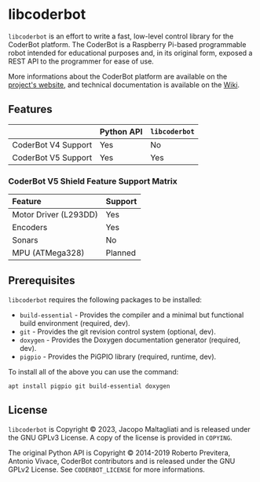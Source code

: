 # libcoderbot

`libcoderbot` is an effort to write a fast, low-level control library for the CoderBot platform. The CoderBot is a Raspberry Pi-based programmable robot intended for educational purposes and, in its original form, exposed a REST API to the programmer for ease of use. 

More informations about the CoderBot platform are available on the [project's website](https://www.coderbot.org), and technical documentation is available on the [Wiki](https://github.com/CoderBotOrg/coderbot/wiki).

## Features

|                     | Python API | `libcoderbot` |
| :------------------ | ---------- | ------------- |
| CoderBot V4 Support | Yes        | No            |
| CoderBot V5 Support | Yes        | Yes           |

### CoderBot V5 Shield Feature Support Matrix

| Feature               | Support |
| :-------------------- | ------- |
| Motor Driver (L293DD) | Yes     |
| Encoders              | Yes     |
| Sonars                | No      |
| MPU (ATMega328)       | Planned |

## Prerequisites

`libcoderbot` requires the following packages to be installed:
- `build-essential` - Provides the compiler and a minimal but functional build environment (required, dev).
- `git` - Provides the git revision control system (optional, dev).
- `doxygen` - Provides the Doxygen documentation generator (required, dev).
- `pigpio` - Provides the PiGPIO library (required, runtime, dev).

To install all of the above you can use the command:

```
apt install pigpio git build-essential doxygen 
```

## License

`libcoderbot` is Copyright © 2023, Jacopo Maltagliati and is released under the
GNU GPLv3 License. A copy of the license is provided in `COPYING`.

The original Python API is Copyright © 2014-2019 Roberto Previtera, Antonio Vivace, CoderBot contributors and is released under the GNU GPLv2 License. See `CODERBOT_LICENSE` for more informations.
